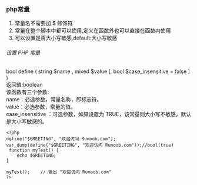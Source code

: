 ### php常量

1.  常量名不需要加 $ 修饰符
2.  常量在整个脚本中都可以使用,定义在函数外也可以直接在函数内使用
3.  可以设置是否大小写敏感,default:大小写敏感


###### 设置 PHP 常量 
bool define ( string $name , mixed $value [, bool $case_insensitive = false ] )  
返回值:boolean    
该函数有三个参数:  
name：必选参数，常量名称，即标志符。  
value：必选参数，常量的值。  
case_insensitive ：可选参数，如果设置为 TRUE，该常量则大小写不敏感。默认是大小写敏感的。  
```
<?php
define("$GREETING", "欢迎访问 Runoob.com");
var_dump(define("$GREETING", "欢迎访问 Runoob.com"));//bool(true)
 function myTest() {
    echo $GREETING;
}
 
myTest();    // 输出 "欢迎访问 Runoob.com"
?>
```